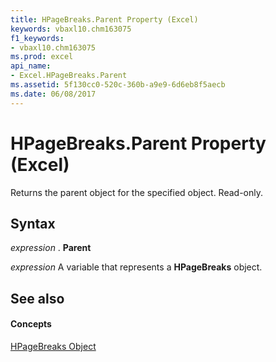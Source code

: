 ```yaml
---
title: HPageBreaks.Parent Property (Excel)
keywords: vbaxl10.chm163075
f1_keywords:
- vbaxl10.chm163075
ms.prod: excel
api_name:
- Excel.HPageBreaks.Parent
ms.assetid: 5f130cc0-520c-360b-a9e9-6d6eb8f5aecb
ms.date: 06/08/2017
---
```



# HPageBreaks.Parent Property (Excel)

Returns the parent object for the specified object. Read-only.


## Syntax

 _expression_ . **Parent**

 _expression_ A variable that represents a **HPageBreaks** object.


## See also


#### Concepts


[HPageBreaks Object](hpagebreaks-object-excel.md)

